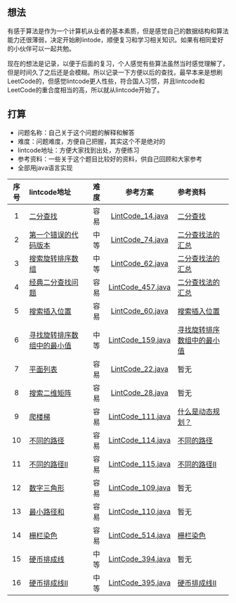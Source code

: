 ## 想法
有感于算法是作为一个计算机从业者的基本素质，但是感觉自己的数据结构和算法能力还很薄弱，决定开始刷lintode，顺便复习和学习相关知识。如果有相同爱好的小伙伴可以一起共勉。

现在的想法是记录，以便于后面的复习，个人感觉有些算法虽然当时感觉理解了，但是时间久了之后还是会模糊。所以记录一下方便以后的查找，最早本来是想刷LeetCode的，但感觉lintcode更人性些，符合国人习惯，并且lintcode和LeetCode的重合度相当的高，所以就从lintcode开始了。

## 打算
- 问题名称：自己关于这个问题的解释和解答
- 难度：问题难度，方便自己把握，其实这个不是绝对的
- lintcode地址：方便大家找到出处，方便练习
- 参考资料：一些关于这个题目比较好的资料，供自己回顾和大家参考
- 全部用java语言实现




|     序号     |  lintcode地址 |   难度  | 参考方案   |    参考资料     |
|:-----------:|:--------------|:------:|:---------:|:-------------|
|1|[二分查找](http://www.lintcode.com/zh-cn/problem/first-position-of-target/)|容易|[LintCode_14.java](https://github.com/weiyanjie/lintcode/blob/master/src/top/androidman/lintcode/LintCode_14.java)|[二分查找](http://blog.csdn.net/guoziqing506/article/details/50957775)|
|2|[第一个错误的代码版本](http://www.lintcode.com/zh-cn/problem/first-bad-version/)|中等|[LintCode_74.java](https://github.com/weiyanjie/lintcode/blob/master/src/top/androidman/lintcode/LintCode_74.java)|[二分查找法的汇总](https://www.cnblogs.com/ider/archive/2012/04/01/binary_search.html)|
|3|[搜索旋转排序数组](http://www.lintcode.com/zh-cn/problem/search-in-rotated-sorted-array/)|中等|[LintCode_62.java](https://github.com/weiyanjie/lintcode/blob/master/src/top/androidman/lintcode/LintCode_62.java)|[二分查找法的汇总](https://www.cnblogs.com/ider/archive/2012/04/01/binary_search.html)|
|4|[经典二分查找问题](http://www.lintcode.com/zh-cn/problem/classical-binary-search/)|容易|[LintCode_457.java](https://github.com/weiyanjie/lintcode/blob/master/src/top/androidman/lintcode/LintCode_457.java)|[二分查找法的汇总](https://www.cnblogs.com/ider/archive/2012/04/01/binary_search.html)|
|5|[搜索插入位置](http://www.lintcode.com/zh-cn/problem/search-insert-position/)|容易|[LintCode_60.java](https://github.com/weiyanjie/lintcode/blob/master/src/top/androidman/lintcode/LintCode_60.java)|[搜索插入位置](http://blog.csdn.net/guoziqing506/article/details/50960280)|
|6|[寻找旋转排序数组中的最小值](http://www.lintcode.com/zh-cn/problem/search-insert-position/)|中等|[LintCode_159.java](https://github.com/weiyanjie/lintcode/blob/master/src/top/androidman/lintcode/LintCode_159.java)|[寻找旋转排序数组中的最小值](http://blog.csdn.net/guoziqing506/article/details/51058549)|
|7|[平面列表](http://www.lintcode.com/zh-cn/problem/flatten-list/)|容易|[LintCode_22.java](https://github.com/weiyanjie/lintcode/blob/master/src/top/androidman/lintcode/LintCode_22.java)|暂无|
|8|[搜索二维矩阵](http://www.lintcode.com/zh-cn/problem/search-a-2d-matrix/)|容易|[LintCode_28.java](https://github.com/weiyanjie/lintcode/blob/master/src/top/androidman/lintcode/LintCode_28.java)|暂无|
|9|[爬楼梯](http://www.lintcode.com/zh-cn/problem/climbing-stairs/)|容易|[LintCode_111.java](https://github.com/weiyanjie/lintcode/blob/master/src/top/androidman/lintcode/LintCode_111.java)|[什么是动态规划？](https://mp.weixin.qq.com/s?__biz=MzI1MTIzMzI2MA==&mid=2650561168&idx=1&sn=9d1c6f7ba6d651c75399c4aa5254a7d8&chksm=f1feec13c6896505f7886d9455278ad39749d377a63908c59c1fdceb11241e577ff6d66931e4&scene=21#wechat_redirect)|
|10|[不同的路径](http://www.lintcode.com/zh-cn/problem/unique-paths/)|容易|[LintCode_114.java](https://github.com/weiyanjie/lintcode/blob/master/src/top/androidman/lintcode/LintCode_114.java)|[不同的路径](http://blog.csdn.net/wutingyehe/article/details/46830271)|
|11|[不同的路径II](http://www.lintcode.com/zh-cn/problem/unique-paths-ii/)|容易|[LintCode_115.java](https://github.com/weiyanjie/lintcode/blob/master/src/top/androidman/lintcode/LintCode_115.java)|[不同的路径II](https://www.cnblogs.com/grandyang/p/4353680.html)|
|12|[数字三角形](http://www.lintcode.com/zh-cn/problem/triangle/)|容易|[LintCode_109.java](https://github.com/weiyanjie/lintcode/blob/master/src/top/androidman/lintcode/LintCode_109.java)|暂无|
|13|[最小路径和](http://www.lintcode.com/zh-cn/problem/minimum-path-sum/)|容易|[LintCode_110.java](https://github.com/weiyanjie/lintcode/blob/master/src/top/androidman/lintcode/LintCode_110.java)|暂无|
|14|[栅栏染色](http://www.lintcode.com/zh-cn/problem/paint-fence/)|容易|[LintCode_514.java](https://github.com/weiyanjie/lintcode/blob/master/src/top/androidman/lintcode/LintCode_514.java)|[栅栏染色](http://blog.csdn.net/u012225151/article/details/51924588)|
|15|[硬币排成线](http://www.lintcode.com/zh-cn/problem/coins-in-a-line/)|中等|[LintCode_394.java](https://github.com/weiyanjie/lintcode/blob/master/src/top/androidman/lintcode/LintCode_394.java)|暂无|
|16|[硬币排成线II](http://www.lintcode.com/zh-cn/problem/coins-in-a-line-ii/)|中等|[LintCode_395.java](https://github.com/weiyanjie/lintcode/blob/master/src/top/androidman/lintcode/LintCode_395.java)|[硬币排成线II](http://www.cnblogs.com/theskulls/p/4963317.html)|